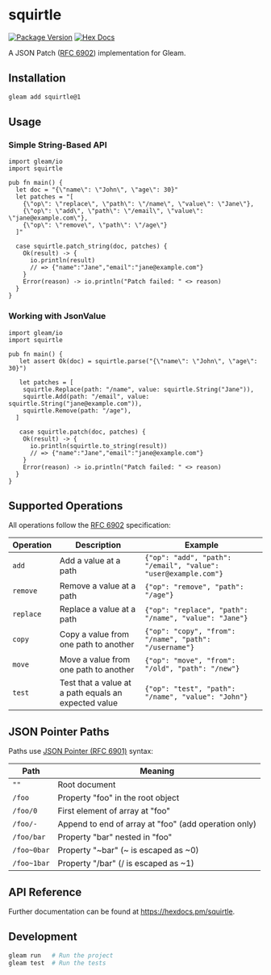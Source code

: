 # squirtle

[![Package Version](https://img.shields.io/hexpm/v/squirtle)](https://hex.pm/packages/squirtle)
[![Hex Docs](https://img.shields.io/badge/hex-docs-ffaff3)](https://hexdocs.pm/squirtle/)

A JSON Patch ([RFC 6902](https://tools.ietf.org/html/rfc6902)) implementation for Gleam.

## Installation

```sh
gleam add squirtle@1
```

## Usage

### Simple String-Based API

```gleam
import gleam/io
import squirtle

pub fn main() {
  let doc = "{\"name\": \"John\", \"age\": 30}"
  let patches = "[
    {\"op\": \"replace\", \"path\": \"/name\", \"value\": \"Jane\"},
    {\"op\": \"add\", \"path\": \"/email\", \"value\": \"jane@example.com\"},
    {\"op\": \"remove\", \"path\": \"/age\"}
  ]"

  case squirtle.patch_string(doc, patches) {
    Ok(result) -> {
      io.println(result)
      // => {"name":"Jane","email":"jane@example.com"}
    }
    Error(reason) -> io.println("Patch failed: " <> reason)
  }
}
```

### Working with JsonValue

```gleam
import gleam/io
import squirtle

pub fn main() {
   let assert Ok(doc) = squirtle.parse("{\"name\": \"John\", \"age\": 30}")

   let patches = [
    squirtle.Replace(path: "/name", value: squirtle.String("Jane")),
    squirtle.Add(path: "/email", value: squirtle.String("jane@example.com")),
    squirtle.Remove(path: "/age"),
  ]

   case squirtle.patch(doc, patches) {
    Ok(result) -> {
      io.println(squirtle.to_string(result))
      // => {"name":"Jane","email":"jane@example.com"}
    }
    Error(reason) -> io.println("Patch failed: " <> reason)
  }
}
```

## Supported Operations

All operations follow the [RFC 6902](https://tools.ietf.org/html/rfc6902) specification:

| Operation | Description                                          | Example                                                        |
| --------- | ---------------------------------------------------- | -------------------------------------------------------------- |
| `add`     | Add a value at a path                                | `{"op": "add", "path": "/email", "value": "user@example.com"}` |
| `remove`  | Remove a value at a path                             | `{"op": "remove", "path": "/age"}`                             |
| `replace` | Replace a value at a path                            | `{"op": "replace", "path": "/name", "value": "Jane"}`          |
| `copy`    | Copy a value from one path to another                | `{"op": "copy", "from": "/name", "path": "/username"}`         |
| `move`    | Move a value from one path to another                | `{"op": "move", "from": "/old", "path": "/new"}`               |
| `test`    | Test that a value at a path equals an expected value | `{"op": "test", "path": "/name", "value": "John"}`             |

## JSON Pointer Paths

Paths use [JSON Pointer (RFC 6901)](https://tools.ietf.org/html/rfc6901) syntax:

| Path        | Meaning                                              |
| ----------- | ---------------------------------------------------- |
| `""`        | Root document                                        |
| `/foo`      | Property "foo" in the root object                    |
| `/foo/0`    | First element of array at "foo"                      |
| `/foo/-`    | Append to end of array at "foo" (add operation only) |
| `/foo/bar`  | Property "bar" nested in "foo"                       |
| `/foo~0bar` | Property "~bar" (~ is escaped as ~0)                 |
| `/foo~1bar` | Property "/bar" (/ is escaped as ~1)                 |

## API Reference

Further documentation can be found at <https://hexdocs.pm/squirtle>.

## Development

```sh
gleam run   # Run the project
gleam test  # Run the tests
```
